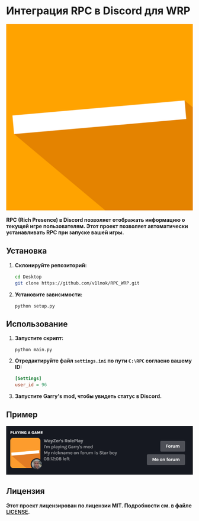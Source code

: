 # Интеграция RPC в Discord для WRP

![logo](Images/WRP_logo.png)

**RPC (Rich Presence) в Discord позволяет отображать информацию о текущей игре пользователям. Этот проект позволяет автоматически устанавливать RPC при запуске вашей игры.**

## Установка

1. **Склонируйте репозиторий:**
   ```bash
   cd Desktop
   git clone https://github.com/v1lmok/RPC_WRP.git
   ```
2. **Установите зависимости:**
   ```
   python setup.py
   ```
## Использование
1. **Запустите скрипт:**
   ```
   python main.py
   ```
2. **Отредактируйте файл `settings.ini` по пути `C:\RPC` согласно вашему ID:**

   ```settigs.ini
   [Settings]
   user_id = 96
   ```
3. **Запустите Garry's mod, чтобы увидеть статус в Discord.**

## Пример

![Example](Images/Example.png)

## Лицензия
**Этот проект лицензирован по лицензии MIT. Подробности см. в файле [LICENSE](LICENSE).**
